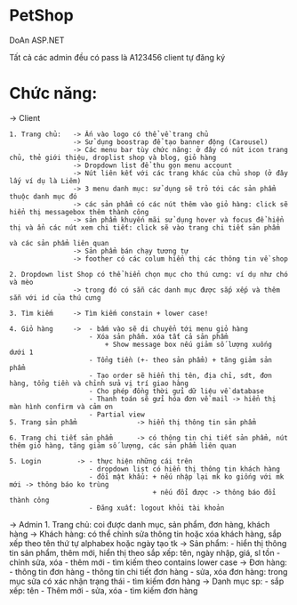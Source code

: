 # PetShop
DoAn ASP.NET


Tất cả các admin đều có pass là A123456
client tự đăng ký

# Chức năng: 

-> Client

	1. Trang chủ: 	-> Ấn vào logo có thể về trang chủ
					-> Sử dụng boostrap để tạo banner động (Carousel) 
					-> Các menu bar tùy chức năng: ở đây có nút icon trang chủ, thẻ giới thiệu, droplist shop và blog, giỏ hàng
					-> Dropdown list để thu gọn menu account
					-> Nút liên kết với các trang khác của chủ shop (ở đây lấy ví dụ là Liêm)
					-> 3 menu danh mục: sử dụng sẽ trỏ tới các sản phẩm thuộc danh mục đó 
					-> các sản phẩm có các nút thêm vào giỏ hàng: click sẽ hiển thị messagebox thêm thành công
					-> sản phẩm khuyến mãi sử dụng hover và focus để hiển thị và ẩn các nút xem chi tiết: click sẽ vào trang chi tiết sản phẩm
																										và các sản phẩm liên quan
					-> Sản phẩm bán chạy tương tự
					-> foother có các colum hiển thị các thông tin về shop
	
	2. Dropdown list Shop có thể hiển chọn mục cho thú cưng: ví dụ như chó và mèo
					-> trong đó có sẵn các danh mục được sắp xếp và thêm sẵn với id của thú cưng
	
	3. Tìm kiếm 	-> Tìm kiếm constain + lower case! 
	
	4. Giỏ hàng 	->  - bấm vào sẽ di chuyển tới menu giỏ hàng
						- Xóa sản phẩm. xóa tất cả sản phẩm 
							+ Show message box nếu giảm số lượng xuống dưới 1
						- Tổng tiền (+- theo sản phẩm) + tăng giảm sản phẩm
						- Tạo order sẽ hiển thị tên, địa chỉ, sdt, đơn hàng, tổng tiền và chỉnh sửa vị trí giao hàng
						- Cho phép đồng thời gửi dữ liệu về database
						- Thanh toán sẽ gửi hóa đơn về mail -> hiển thị màn hình confirm và cảm ơn
						- Partial view
	5. Trang sản phẩm 				-> hiển thị thông tin sản phẩm	
	
	6. Trang chi tiết sản phẩm 		-> có thông tin chi tiết sản phẩm, nút thêm giỏ hàng, tăng giảm số lượng, các sản phẩm liên quan
	
	5. Login 		 ->	- thực hiện những cái trên
						- dropdown list có hiển thị thông tin khách hàng
						- đổi mật khẩu: + nếu nhập lại mk ko giống với mk mới -> thông báo ko trùng
										+ nếu đổi được -> thông báo đổi thành công
						- Đăng xuất: logout khỏi tài khoản
-> Admin
	1. Trang chủ: coi được danh mục, sản phẩm, đơn hàng, khách hàng
				-> Khách hàng: có thể chỉnh sửa thông tin hoặc xóa khách hàng, sắp xếp theo tên thứ tự alphabex hoặc ngày tạo tk 
				-> Sản phẩm: - hiển thị thông tin sản phẩm, thêm mới, hiển thị theo sắp xếp: tên, ngày nhập, giá, sl tồn
							 - chỉnh sửa, xóa
							 - thêm mới
							 - tìm kiếm theo contains lower case 
				-> Đơn hàng: - thông tin đơn hàng
							 - thông tin chi tiết đơn hàng 
							 - sửa, xóa đơn hàng: trong mục sửa có xác nhận trạng thái
							 - tìm kiếm đơn hàng
				-> Danh mục sp: 
							 - sắp xếp: tên
							 - Thêm mới
							 - sửa, xóa
							 - tìm kiếm đơn hàng
